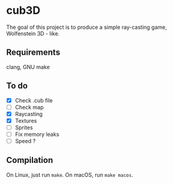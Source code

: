 # cub3D
The goal of this project is to produce a simple ray-casting game, Wolfenstein 3D - like.

## Requirements
clang, GNU make

## To do
- [x] Check .cub file
- [ ] Check map
- [x] Raycasting
- [x] Textures
- [ ] Sprites
- [ ] Fix memory leaks
- [ ] Speed ?

## Compilation
On Linux, just run `make`.
On macOS, run `make macos`.
